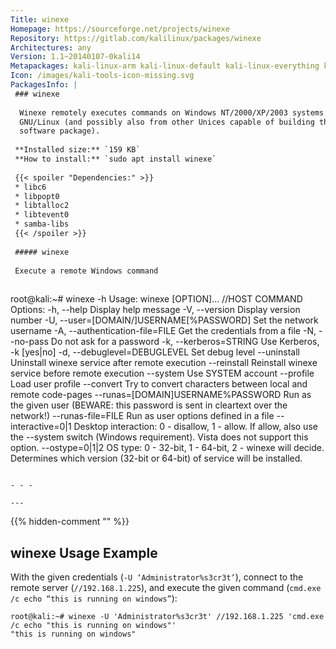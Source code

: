 ```yaml
---
Title: winexe
Homepage: https://sourceforge.net/projects/winexe
Repository: https://gitlab.com/kalilinux/packages/winexe
Architectures: any
Version: 1.1~20140107-0kali14
Metapackages: kali-linux-arm kali-linux-default kali-linux-everything kali-linux-headless kali-linux-large kali-tools-passwords 
Icon: /images/kali-tools-icon-missing.svg
PackagesInfo: |
 ### winexe
 
  Winexe remotely executes commands on Windows NT/2000/XP/2003 systems from
  GNU/Linux (and possibly also from other Unices capable of building the Samba 4
  software package).
 
 **Installed size:** `159 KB`  
 **How to install:** `sudo apt install winexe`  
 
 {{< spoiler "Dependencies:" >}}
 * libc6 
 * libpopt0 
 * libtalloc2 
 * libtevent0 
 * samba-libs 
 {{< /spoiler >}}
 
 ##### winexe
 
 Execute a remote Windows command
 
 ```
 root@kali:~# winexe -h
 Usage: winexe [OPTION]... //HOST COMMAND
 Options:
   -h, --help                                  Display help message
   -V, --version                               Display version number
   -U, --user=[DOMAIN/]USERNAME[%PASSWORD]     Set the network username
   -A, --authentication-file=FILE              Get the credentials from a file
   -N, --no-pass                               Do not ask for a password
   -k, --kerberos=STRING                       Use Kerberos, -k [yes|no]
   -d, --debuglevel=DEBUGLEVEL                 Set debug level
       --uninstall                             Uninstall winexe service after
                                               remote execution
       --reinstall                             Reinstall winexe service before
                                               remote execution
       --system                                Use SYSTEM account
       --profile                               Load user profile
       --convert                               Try to convert characters
                                               between local and remote
                                               code-pages
       --runas=[DOMAIN\]USERNAME%PASSWORD      Run as the given user (BEWARE:
                                               this password is sent in
                                               cleartext over the network!)
       --runas-file=FILE                       Run as user options defined in a
                                               file
       --interactive=0|1                       Desktop interaction: 0 -
                                               disallow, 1 - allow. If allow,
                                               also use the --system switch
                                               (Windows requirement). Vista
                                               does not support this option.
       --ostype=0|1|2                          OS type: 0 - 32-bit, 1 - 64-bit,
                                               2 - winexe will decide.
                                               Determines which version (32-bit
                                               or 64-bit) of service will be
                                               installed.
 ```
 
 - - -
 
---
```

{{% hidden-comment "<!--Do not edit anything above this line-->" %}}

## winexe Usage Example

With the given credentials (`-U ‘Administrator%s3cr3t’`), connect to the remote server (`//192.168.1.225`), and execute the given command (`cmd.exe /c echo “this is running on windows”`):

```
root@kali:~# winexe -U 'Administrator%s3cr3t' //192.168.1.225 'cmd.exe /c echo "this is running on windows"'
"this is running on windows"
```
